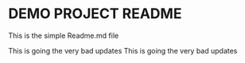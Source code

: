 # DEMO PROJECT README
This is the simple Readme.md file

This is going the very bad updates
This is going the very bad updates
